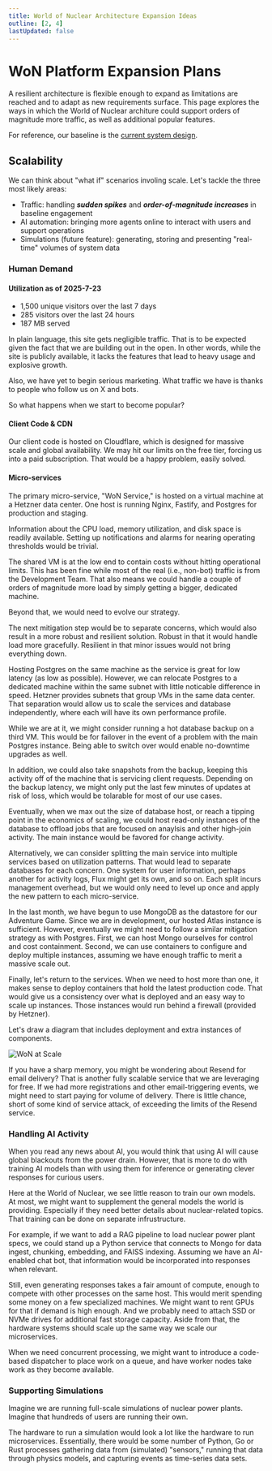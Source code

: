 ```yaml
---
title: World of Nuclear Architecture Expansion Ideas
outline: [2, 4]
lastUpdated: false
---
```


# WoN Platform Expansion Plans

A resilient architecture is flexible enough to expand as limitations are reached and to adapt as new requirements surface. This page explores the ways in which the World of Nuclear architure could support orders of magnitude more traffic, as well as additional popular features.

For reference, our baseline is the [current system design](/won-design/).

## Scalability

We can think about "what if" scenarios involing scale. Let's tackle the three most likely areas:

- Traffic: handling **_sudden spikes_** and **_order-of-magnitude increases_** in baseline engagement
- AI automation: bringing more agents online to interact with users and support operations
- Simulations (future feature): generating, storing and presenting "real-time" volumes of system data

### Human Demand

#### Utilization as of 2025-7-23

- 1,500 unique visitors over the last 7 days
- 285 visitors over the last 24 hours
- 187 MB served

In plain language, this site gets negligible traffic. That is to be expected given the fact that we are building out in the open. In other words, while the site is publicly available, it lacks the features that lead to heavy usage and explosive growth.

Also, we have yet to begin serious marketing. What traffic we have is thanks to people who follow us on X and bots.

So what happens when we start to become popular?

#### Client Code & CDN

Our client code is hosted on Cloudflare, which is designed for massive scale and global availability. We may hit our limits on the free tier, forcing us into a paid subscription. That would be a happy problem, easily solved.

#### Micro-services

The primary micro-service, "WoN Service," is hosted on a virtual machine at a Hetzner data center. One host is running Nginx, Fastify, and Postgres for production and staging.

Information about the CPU load, memory utilization, and disk space is readily available. Setting up notifications and alarms for nearing operating thresholds would be trivial.

The shared VM is at the low end to contain costs without hitting operational limits. This has been fine while most of the real (i.e., non-bot) traffic is from the Development Team. That also means we could handle a couple of orders of magnitude more load by simply getting a bigger, dedicated machine.

Beyond that, we would need to evolve our strategy.

The next mitigation step would be to separate concerns, which would also result in a more robust and resilient solution. Robust in that it would handle load more gracefully. Resilient in that minor issues would not bring everything down.

Hosting Postgres on the same machine as the service is great for low latency (as low as possible). However, we can relocate Postgres to a dedicated machine within the same subnet with little noticable difference in speed. Hetzner provides subnets that group VMs in the same data center. That separation would allow us to scale the services and database independently, where each will have its own performance profile.

While we are at it, we might consider running a hot database backup on a third VM. This would be for failover in the event of a problem with the main Postgres instance. Being able to switch over would enable no-downtime upgrades as well.

In addition, we could also take snapshots from the backup, keeping this activity off of the machine that is servicing client requests. Depending on the backup latency, we might only put the last few minutes of updates at risk of loss, which would be tolarable for most of our use cases.

Eventually, when we max out the size of database host, or reach a tipping point in the economics of scaling, we could host read-only instances of the database to offload jobs that are focused on anaylsis and other high-join activity. The main instance would be favored for change activity.

Alternatively, we can consider splitting the main service into multiple services based on utilization patterns. That would lead to separate databases for each concern. One system for user information, perhaps another for activity logs, Flux might get its own, and so on. Each split incurs management overhead, but we would only need to level up once and apply the new pattern to each micro-service.

In the last month, we have begun to use MongoDB as the datastore for our Adventure Game. Since we are in development, our hosted Atlas instance is sufficient. However, eventually we might need to follow a similar mitigation strategy as with Postgres. First, we can host Mongo ourselves for control and cost containment. Second, we can use containers to configure and deploy multiple instances, assuming we have enough traffic to merit a massive scale out.

Finally, let's return to the services. When we need to host more than one, it makes sense to deploy containers that hold the latest production code. That would give us a consistency over what is deployed and an easy way to scale up instances. Those instances would run behind a firewall (provided by Hetzner).

Let's draw a diagram that includes deployment and extra instances of components.

![WoN at Scale](/images/WoN-at-Scale.png)

If you have a sharp memory, you might be wondering about Resend for email delivery? That is another fully scalable service that we are leveraging for free. If we had more registrations and other email-triggering events, we might need to start paying for volume of delivery. There is little chance, short of some kind of service attack, of exceeding the limits of the Resend service.

### Handling AI Activity

When you read any news about AI, you would think that using AI will cause global blackouts from the power drain. However, that is more to do with training AI models than with using them for inference or generating clever responses for curious users.

Here at the World of Nuclear, we see little reason to train our own models. At most, we might want to supplement the general models the world is providing. Especially if they need better details about nuclear-related topics. That training can be done on separate infrustructure.

For example, if we want to add a RAG pipeline to load nuclear power plant specs, we could stand up a Python service that connects to Mongo for data ingest, chunking, embedding, and FAISS indexing. Assuming we have an AI-enabled chat bot, that information would be incorporated into responses when relevant.

Still, even generating responses takes a fair amount of compute, enough to compete with other processes on the same host. This would merit spending some money on a few specialized machines. We might want to rent GPUs for that if demand is high enough. And we probably need to attach SSD or NVMe drives for additional fast storage capacity. Aside from that, the hardware systems should scale up the same way we scale our microservices.

When we need concurrent processing, we might want to introduce a code-based dispatcher to place work on a queue, and have worker nodes take work as they become available.

### Supporting Simulations

Imagine we are running full-scale simulations of nuclear power plants. Imagine that hundreds of users are running their own.

The hardware to run a simulation would look a lot like the hardware to run microservices. Essentially, there would be some number of Python, Go or Rust processes gathering data from (simulated) "sensors," running that data through physics models, and capturing events as time-series data sets.
